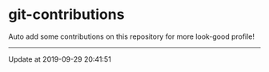 # git-contributions

Auto add some contributions on this repository for more look-good profile!

---

Update at 2019-09-29 20:41:51
